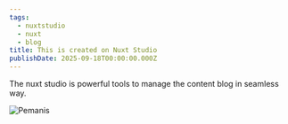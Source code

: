 ```yaml
---
tags:
  - nuxtstudio
  - nuxt
  - blog
title: This is created on Nuxt Studio
publishDate: 2025-09-18T00:00:00.000Z
---
```


The nuxt studio is powerful tools to manage the content blog in seamless way.

![Pemanis](/content-img/pexels-tranmautritam-326503.jpg)
